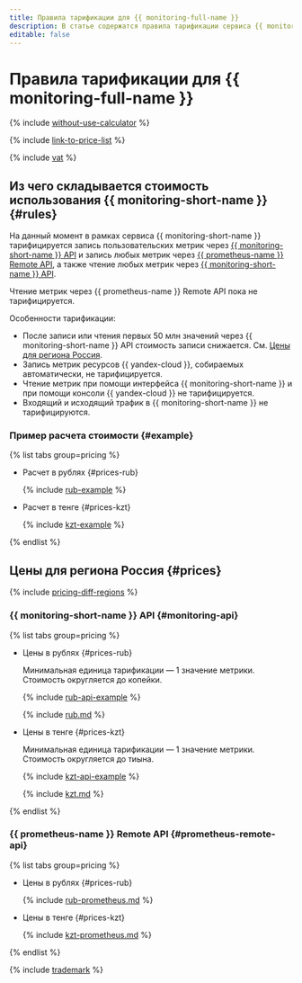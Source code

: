 ```yaml
---
title: Правила тарификации для {{ monitoring-full-name }}
description: В статье содержатся правила тарификации сервиса {{ monitoring-name }}.
editable: false
---
```


# Правила тарификации для {{ monitoring-full-name }}

{% include [without-use-calculator](../_includes/pricing/without-use-calculator.md) %}

{% include [link-to-price-list](../_includes/pricing/link-to-price-list.md) %}


{% include [vat](../_includes/vat.md) %}

## Из чего складывается стоимость использования {{ monitoring-short-name }} {#rules}

На данный момент в рамках сервиса {{ monitoring-short-name }} тарифицируется запись пользовательских метрик через [{{ monitoring-short-name }} API](api-ref/index.md) и запись любых метрик через [{{ prometheus-name }} Remote API](operations/prometheus/index.md), а также чтение любых метрик через [{{ monitoring-short-name }} API](api-ref/index.md).

Чтение метрик через {{ prometheus-name }} Remote API пока не тарифицируется.

Особенности тарификации:
* После записи или чтения первых 50 млн значений через {{ monitoring-short-name }} API стоимость записи снижается. См. [Цены для региона Россия](#prices).
* Запись метрик ресурсов {{ yandex-cloud }}, собираемых автоматически, не тарифицируется.
* Чтение метрик при помощи интерфейса {{ monitoring-short-name }} и при помощи консоли {{ yandex-cloud }} не тарифицируется.
* Входящий и исходящий трафик в {{ monitoring-short-name }} не тарифицируются.

### Пример расчета стоимости {#example}


{% list tabs group=pricing %}

- Расчет в рублях {#prices-rub}

  {% include [rub-example](../_pricing_examples/monitoring/rub-example.md) %}

- Расчет в тенге {#prices-kzt}

  {% include [kzt-example](../_pricing_examples/monitoring/kzt-example.md) %}

{% endlist %}







## Цены для региона Россия {#prices}



{% include [pricing-diff-regions](../_includes/pricing-diff-regions.md) %}



### {{ monitoring-short-name }} API {#monitoring-api}


{% list tabs group=pricing %}

- Цены в рублях {#prices-rub}

  Минимальная единица тарификации — 1 значение метрики. Стоимость округляется до копейки.

  {% include [rub-api-example](../_pricing_examples/monitoring/rub-api-example.md) %}

  {% include [rub.md](../_pricing/monitoring/rub.md) %}

- Цены в тенге {#prices-kzt}

  Минимальная единица тарификации — 1 значение метрики. Стоимость округляется до тиына.

  {% include [kzt-api-example](../_pricing_examples/monitoring/kzt-api-example.md) %}

  {% include [kzt.md](../_pricing/monitoring/kzt.md) %}

{% endlist %}




### {{ prometheus-name }} Remote API {#prometheus-remote-api}


{% list tabs group=pricing %}

- Цены в рублях {#prices-rub}

  {% include [rub-prometheus.md](../_pricing/monitoring/rub-prometheus.md) %}

- Цены в тенге {#prices-kzt}

  {% include [kzt-prometheus.md](../_pricing/monitoring/kzt-prometheus.md) %}

{% endlist %}




{% include [trademark](../_includes/monitoring/trademark.md) %}
